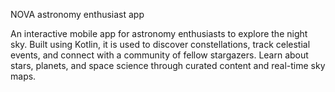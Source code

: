NOVA astronomy enthusiast app

An interactive mobile app for astronomy enthusiasts to explore the night sky. Built using Kotlin, it is used to discover constellations, track celestial events, and 
connect with a community of fellow stargazers. Learn about stars, planets, and space science through curated content and real-time sky maps.
